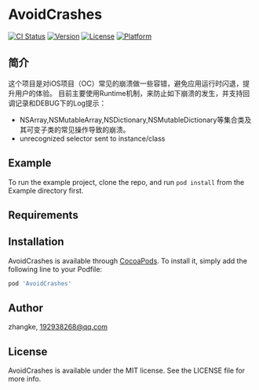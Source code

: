 # AvoidCrashes

[![CI Status](https://img.shields.io/travis/zhangke/AvoidCrashes.svg?style=flat)](https://travis-ci.org/zhangke/AvoidCrashes)
[![Version](https://img.shields.io/cocoapods/v/AvoidCrashes.svg?style=flat)](https://cocoapods.org/pods/AvoidCrashes)
[![License](https://img.shields.io/cocoapods/l/AvoidCrashes.svg?style=flat)](https://cocoapods.org/pods/AvoidCrashes)
[![Platform](https://img.shields.io/cocoapods/p/AvoidCrashes.svg?style=flat)](https://cocoapods.org/pods/AvoidCrashes)

## 简介

这个项目是对iOS项目（OC）常见的崩溃做一些容错，避免应用运行时闪退，提升用户的体验。
目前主要使用Runtime机制，来防止如下崩溃的发生，并支持回调记录和DEBUG下的Log提示：
- NSArray,NSMutableArray,NSDictionary,NSMutableDictionary等集合类及其可变子类的常见操作导致的崩溃。
- unrecognized selector sent to instance/class

## Example

To run the example project, clone the repo, and run `pod install` from the Example directory first.

## Requirements

## Installation

AvoidCrashes is available through [CocoaPods](https://cocoapods.org). To install
it, simply add the following line to your Podfile:

```ruby
pod 'AvoidCrashes'
```

## Author

zhangke, 192938268@qq.com

## License

AvoidCrashes is available under the MIT license. See the LICENSE file for more info.
